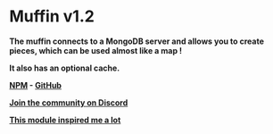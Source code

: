 <h1>Muffin v1.2</h1>

**The muffin connects to a MongoDB server and allows you to create pieces, which can be used almost like a map !**

**It also has an optional cache.**

**[NPM](https://www.npmjs.com/package/muffindb) - [GitHub](https://cat66000.github.io/Muffin-docs)**

**[Join the community on Discord](https://discord.gg/ZXtEVJm)**

**[This module inspired me a lot](https://www.npmjs.com/package/enmap)**